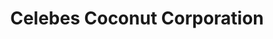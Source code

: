 ---
title: "Celebes Coconut Corporation"
url: /butuan/celebes-coconut-corporation/
shop: Bioladen
---